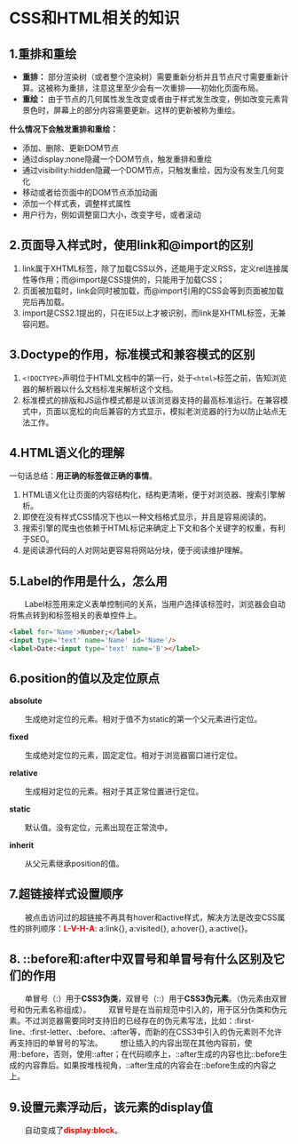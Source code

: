 # CSS和HTML相关的知识

## 1.重排和重绘

* **重排：** 部分渲染树（或者整个渲染树）需要重新分析并且节点尺寸需要重新计算。这被称为重排，注意这里至少会有一次重排——初始化页面布局。
* **重绘：** 由于节点的几何属性发生改变或者由于样式发生改变，例如改变元素背景色时，屏幕上的部分内容需要更新。这样的更新被称为重绘。

**什么情况下会触发重排和重绘：**

* 添加、删除、更新DOM节点
* 通过display:none隐藏一个DOM节点，触发重排和重绘
* 通过visibility:hidden隐藏一个DOM节点，只触发重绘，因为没有发生几何变化
* 移动或者给页面中的DOM节点添加动画
* 添加一个样式表，调整样式属性
* 用户行为，例如调整窗口大小，改变字号，或者滚动

## 2.页面导入样式时，使用link和@import的区别

1. link属于XHTML标签，除了加载CSS以外，还能用于定义RSS，定义rel连接属性等作用；而@import是CSS提供的，只能用于加载CSS；
2. 页面被加载时，link会同时被加载，而@import引用的CSS会等到页面被加载完后再加载。
3. import是CSS2.1提出的，只在IE5以上才被识别，而link是XHTML标签，无兼容问题。

## 3.Doctype的作用，标准模式和兼容模式的区别

1. `<!DOCTYPE>`声明位于HTML文档中的第一行，处于`<html>`标签之前，告知浏览器的解析器以什么文档标准来解析这个文档。
2. 标准模式的排版和JS运作模式都是以该浏览器支持的最高标准运行。在兼容模式中，页面以宽松的向后兼容的方式显示，模拟老浏览器的行为以防止站点无法工作。

## 4.HTML语义化的理解

一句话总结：**用正确的标签做正确的事情**。

1. HTML语义化让页面的内容结构化，结构更清晰，便于对浏览器、搜索引擎解析。
2. 即使在没有样式CSS情况下也以一种文档格式显示，并且是容易阅读的。
3. 搜索引擎的爬虫也依赖于HTML标记来确定上下文和各个关键字的权重，有利于SEO。
4. 是阅读源代码的人对网站更容易将网站分块，便于阅读维护理解。 

## 5.Label的作用是什么，怎么用

&emsp;&emsp;Label标签用来定义表单控制间的关系，当用户选择该标签时，浏览器会自动将焦点转到和标签相关的表单控件上。
```html
<label for='Name'>Number;</label>
<input type='text' name='Name' id='Name'/>
<label>Date:<input type='text' name='B'></label>
```

## 6.position的值以及定位原点

**absolute**

&emsp;&emsp;生成绝对定位的元素。相对于值不为static的第一个父元素进行定位。

**fixed**

&emsp;&emsp;生成绝对定位的元素，固定定位。相对于浏览器窗口进行定位。

**relative**

&emsp;&emsp;生成相对定位的元素。相对于其正常位置进行定位。

**static**

&emsp;&emsp;默认值。没有定位，元素出现在正常流中。

**inherit**

&emsp;&emsp;从父元素继承position的值。

## 7.超链接样式设置顺序

&emsp;&emsp;被点击访问过的超链接不再具有hover和active样式，解决方法是改变CSS属性的排列顺序：<font color=red>**L-V-H-A**</font>: a:link{}, a:visited{}, a:hover{}, a:active{}。

## 8. ::before和:after中双冒号和单冒号有什么区别及它们的作用

&emsp;&emsp;单冒号（:）用于**CSS3伪类**，双冒号（::）用于**CSS3伪元素**。（伪元素由双冒号和伪元素名称组成）。
&emsp;&emsp;双冒号是在当前规范中引入的，用于区分伪类和伪元素。不过浏览器需要同时支持旧的已经存在的伪元素写法，比如：:first-line、:first-letter、:before、:after等，而新的在CSS3中引入的伪元素则不允许再支持旧的单冒号的写法。
&emsp;&emsp;想让插入的内容出现在其他内容前，使用::before，否则，使用::after；在代码顺序上，::after生成的内容也比::before生成的内容靠后。如果按堆栈视角，::after生成的内容会在::before生成的内容之上。

## 9.设置元素浮动后，该元素的display值

&emsp;&emsp;自动变成了<font color=red>**display:block**</font>。